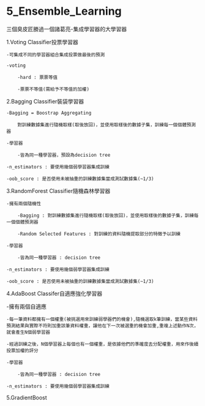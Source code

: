 # 5_Ensemble_Learning
三個臭皮匠勝過一個諸葛亮-集成學習器的大學習器


1.Voting Classifier投票學習器

	-可集成不同的學習器組合集成投票做最後的預測
	
	-voting
	
		-hard : 票票等值
		
		-票票不等值(需給予不等值的加權)


2.Bagging Classifier裝袋學習器

	-Bagging = Boostrap Aggregating
	
		對訓練數據集進行隨機取樣(取後放回)，並使用取樣後的數據子集，訓練每一個個體預測器
	
	-學習器

		-皆為同一種學習器，預設為decision tree

	-n_estimators : 要使用幾個弱學習器集成訓練

	-oob_score : 是否使用未被抽重的訓練數據集當成測試數據集(~1/3)
		
		


3.RandomForest Classifier隨機森林學習器
	
	-擁有兩個隨機性
	
		-Bagging : 對訓練數據集進行隨機取樣(取後放回)，並使用取樣後的數據子集，訓練每一個個體預測器
		
		-Random Selected Features : 對訓練的資料隨機提取部分的特徵予以訓練
		
	-學習器

		-皆為同一種學習器 : decision tree
	
	-n_estimators : 要使用幾個弱學習器集成訓練

	-oob_score : 是否使用未被抽重的訓練數據集當成測試數據集(~1/3)
	

4.AdaBoost Classifer自適應強化學習器

-擁有兩個自適應

	-每一筆資料都擁有一個權重(被挑選用來訓練弱學器們的機會),隨機選取k筆訓練，當某些資料預測結果與實際不符則加重該筆資料權重，讓他在下一次被選重的機會加重,重複上述動作N次，就會產生N個弱學習器

	-經過訓練之後，N個學習器上每個也有一個權重，是依據他們的準確度去分配權重，用來作後續投票加權的評分
	
	-學習器

		-皆為同一種學習器 : decision tree
	
	-n_estimators : 要使用幾個弱學習器集成訓練
	

5.GradientBoost

